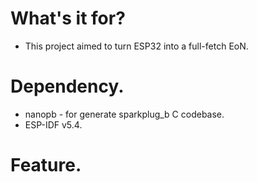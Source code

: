# What's it for?
- This project aimed to turn ESP32 into a full-fetch EoN.

# Dependency.
- nanopb - for generate sparkplug_b C codebase.
- ESP-IDF v5.4.

# Feature.

